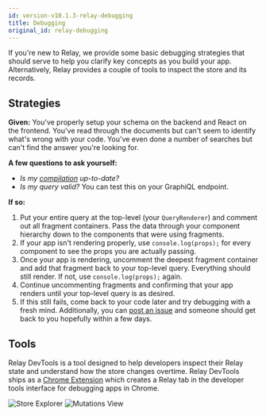 ```yaml
---
id: version-v10.1.3-relay-debugging
title: Debugging
original_id: relay-debugging
---
```


If you're new to Relay, we provide some basic debugging strategies that should serve to help you clarify key concepts as you build your app. Alternatively, Relay provides a couple of tools to inspect the store and its records.

## Strategies

**Given:** You've properly setup your schema on the backend and React on the frontend. You've read through the documents but can't seem to identify what's wrong with your code. You've even done a number of searches but can't find the answer you're looking for.

**A few questions to ask yourself:**
* _Is my [compilation](./installation-and-setup#set-up-relay-compiler) up-to-date?_
* _Is my query valid?_ You can test this on your GraphiQL endpoint.

**If so:**
1. Put your entire query at the top-level (your `QueryRenderer`) and comment out all fragment containers. Pass the data through your component hierarchy down to the components that were using fragments.
2. If your app isn't rendering properly, use `console.log(props);` for every component to see the props you are actually passing.
3. Once your app is rendering, uncomment the deepest fragment container and add that fragment back to your top-level query. Everything should still render. If not, use `console.log(props);` again.
4. Continue uncommenting fragments and confirming that your app renders until your top-level query is as desired.
5. If this still fails, come back to your code later and try debugging with a fresh mind. Additionally, you can [post an issue](https://github.com/facebook/relay/issues/new) and someone should get back to you hopefully within a few days.

## Tools

Relay DevTools is a tool designed to help developers inspect their Relay state and understand how the store changes overtime. Relay DevTools ships as a [Chrome Extension][extension] which creates a Relay tab in the developer tools interface for debugging apps in Chrome.

![Store Explorer](/img/docs/store-explorer-updated.png)
![Mutations View](/img/docs/mutations-view-updated.png)

[extension]:https://chrome.google.com/webstore/detail/relay-developer-tools/ncedobpgnmkhcmnnkcimnobpfepidadl
[app]: https://www.npmjs.com/package/relay-devtools
